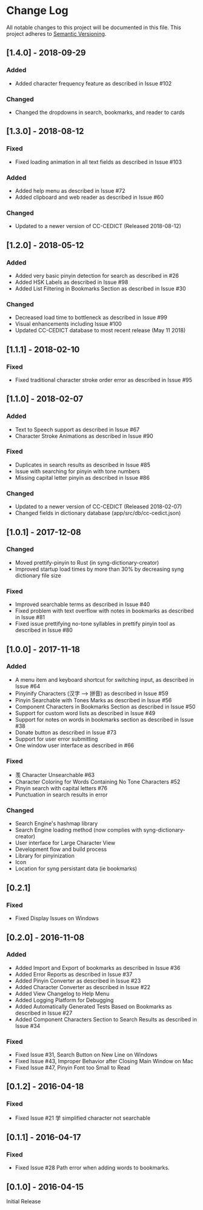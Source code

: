 # Change Log
All notable changes to this project will be documented in this file. This project adheres to [Semantic Versioning](http://semver.org/).

## [1.4.0] - 2018-09-29
### Added
- Added character frequency feature as described in Issue #102

### Changed
- Changed the dropdowns in search, bookmarks, and reader to cards

## [1.3.0] - 2018-08-12
### Fixed
- Fixed loading animation in all text fields as described in Issue #103

### Added
- Added help menu as described in Issue #72
- Added clipboard and web reader as described in Issue #60

### Changed
- Updated to a newer version of CC-CEDICT (Released 2018-08-12)

## [1.2.0] - 2018-05-12
### Added
- Added very basic pinyin detection for search as described in #26
- Added HSK Labels as described in Issue #98
- Added List Filtering in Bookmarks Section as described in Issue #30

### Changed
- Decreased load time to bottleneck as described in Issue #99
- Visual enhancements including Issue #100
- Updated CC-CEDICT database to most recent release (May 11 2018)

## [1.1.1] - 2018-02-10
### Fixed
- Fixed traditional character stroke order error as described in Issue #95

## [1.1.0] - 2018-02-07
### Added
- Text to Speech support as described in Issue #67
- Character Stroke Animations as described in Issue #90

### Fixed
- Duplicates in search results as described in Issue #85
- Issue with searching for pinyin with tone numbers
- Missing capital letter pinyin as described in Issue #86

### Changed
- Updated to a newer version of CC-CEDICT (Released 2018-02-07)
- Changed fields in dictionary database (app/src/db/cc-cedict.json)

## [1.0.1] - 2017-12-08
### Changed
- Moved prettify-pinyin to Rust (in syng-dictionary-creator)
- Improved startup load times by more than 30% by decreasing syng dictionary file size

### Fixed
- Improved searchable terms as described in Issue #40
- Fixed problem with text overflow with notes in bookmarks as described in Issue #81
- Fixed issue prettifying no-tone syllables in prettify pinyin tool as described in Issue #80

## [1.0.0] - 2017-11-18
### Added
- A menu item and keyboard shortcut for switching input, as described in Issue #64
- Pinyinify Characters (汉字 --> 拼音) as described in Issue #59
- Pinyin Searchable with Tones Marks as described in Issue #56
- Component Characters in Bookmarks Section as described in Issue #50
- Support for custom word lists as described in Issue #49
- Support for notes on words in bookmarks section as described in Issue #38
- Donate button as described in Issue #73
- Support for user error submitting
- One window user interface as described in #66

### Fixed
- 羡 Character Unsearchable #63
- Character Coloring for Words Containing No Tone Characters #52
- Pinyin search with capital letters #76
- Punctuation in search results in error

### Changed
- Search Engine's hashmap library
- Search Engine loading method (now complies with syng-dictionary-creator)
- User interface for Large Character View
- Development flow and build process
- Library for pinyinization
- Icon
- Location for syng persistant data (ie bookmarks)

## [0.2.1]
### Fixed
- Fixed Display Issues on Windows

## [0.2.0] - 2016-11-08
### Added
- Added Import and Export of bookmarks as described in Issue #36
- Added Error Reports as described in Issue #37
- Added Pinyin Converter as described in Issue #23
- Added Character Converter as described in Issue #22
- Added View Changelog to Help Menu
- Added Logging Platform for Debugging
- Added Automatically Generated Tests Based on Bookmarks as described in Issue #27
- Added Component Characters Section to Search Results as described in Issue #34

### Fixed
- Fixed Issue #31, Search Button on New Line on Windows
- Fixed Issue #43, Improper Behavior after Closing Main Window on Mac
- Fixed Issue #47, Pinyin Font too Small to Read

## [0.1.2] - 2016-04-18
### Fixed
- Fixed Issue #21 学 simplified character not searchable

## [0.1.1] - 2016-04-17
### Fixed
- Fixed Issue #28 Path error when adding words to bookmarks.

## [0.1.0] - 2016-04-15
Initial Release
